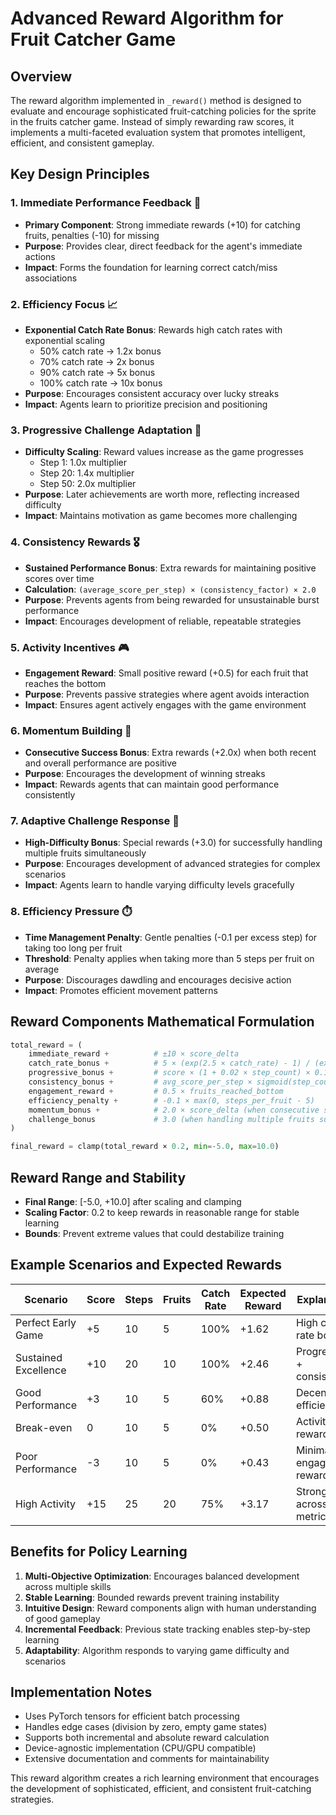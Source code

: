 # Advanced Reward Algorithm for Fruit Catcher Game

## Overview

The reward algorithm implemented in `_reward()` method is designed to evaluate and encourage sophisticated fruit-catching policies for the sprite in the fruits catcher game. Instead of simply rewarding raw scores, it implements a multi-faceted evaluation system that promotes intelligent, efficient, and consistent gameplay.

## Key Design Principles

### 1. **Immediate Performance Feedback** 🎯
- **Primary Component**: Strong immediate rewards (+10) for catching fruits, penalties (-10) for missing
- **Purpose**: Provides clear, direct feedback for the agent's immediate actions
- **Impact**: Forms the foundation for learning correct catch/miss associations

### 2. **Efficiency Focus** 📈
- **Exponential Catch Rate Bonus**: Rewards high catch rates with exponential scaling
  - 50% catch rate → 1.2x bonus
  - 70% catch rate → 2x bonus  
  - 90% catch rate → 5x bonus
  - 100% catch rate → 10x bonus
- **Purpose**: Encourages consistent accuracy over lucky streaks
- **Impact**: Agents learn to prioritize precision and positioning

### 3. **Progressive Challenge Adaptation** 🔄
- **Difficulty Scaling**: Reward values increase as the game progresses
  - Step 1: 1.0x multiplier
  - Step 20: 1.4x multiplier
  - Step 50: 2.0x multiplier
- **Purpose**: Later achievements are worth more, reflecting increased difficulty
- **Impact**: Maintains motivation as game becomes more challenging

### 4. **Consistency Rewards** 🎖️
- **Sustained Performance Bonus**: Extra rewards for maintaining positive scores over time
- **Calculation**: `(average_score_per_step) × (consistency_factor) × 2.0`
- **Purpose**: Prevents agents from being rewarded for unsustainable burst performance
- **Impact**: Encourages development of reliable, repeatable strategies

### 5. **Activity Incentives** 🎮
- **Engagement Reward**: Small positive reward (+0.5) for each fruit that reaches the bottom
- **Purpose**: Prevents passive strategies where agent avoids interaction
- **Impact**: Ensures agent actively engages with the game environment

### 6. **Momentum Building** 🚀
- **Consecutive Success Bonus**: Extra rewards (+2.0x) when both recent and overall performance are positive
- **Purpose**: Encourages the development of winning streaks
- **Impact**: Rewards agents that can maintain good performance consistently

### 7. **Adaptive Challenge Response** 🎪
- **High-Difficulty Bonus**: Special rewards (+3.0) for successfully handling multiple fruits simultaneously
- **Purpose**: Encourages development of advanced strategies for complex scenarios
- **Impact**: Agents learn to handle varying difficulty levels gracefully

### 8. **Efficiency Pressure** ⏱️
- **Time Management Penalty**: Gentle penalties (-0.1 per excess step) for taking too long per fruit
- **Threshold**: Penalty applies when taking more than 5 steps per fruit on average
- **Purpose**: Discourages dawdling and encourages decisive action
- **Impact**: Promotes efficient movement patterns

## Reward Components Mathematical Formulation

```python
total_reward = (
    immediate_reward +          # ±10 × score_delta  
    catch_rate_bonus +          # 5 × (exp(2.5 × catch_rate) - 1) / (exp(2.5) - 1)
    progressive_bonus +         # score × (1 + 0.02 × step_count) × 0.1
    consistency_bonus +         # avg_score_per_step × sigmoid(step_count/10) × 2.0
    engagement_reward +         # 0.5 × fruits_reached_bottom
    efficiency_penalty +        # -0.1 × max(0, steps_per_fruit - 5)
    momentum_bonus +            # 2.0 × score_delta (when consecutive success)
    challenge_bonus             # 3.0 (when handling multiple fruits successfully)
)

final_reward = clamp(total_reward × 0.2, min=-5.0, max=10.0)
```

## Reward Range and Stability

- **Final Range**: [-5.0, +10.0] after scaling and clamping
- **Scaling Factor**: 0.2 to keep rewards in reasonable range for stable learning
- **Bounds**: Prevent extreme values that could destabilize training

## Example Scenarios and Expected Rewards

| Scenario | Score | Steps | Fruits | Catch Rate | Expected Reward | Explanation |
|----------|-------|-------|--------|------------|----------------|-------------|
| Perfect Early Game | +5 | 10 | 5 | 100% | +1.62 | High catch rate bonus |
| Sustained Excellence | +10 | 20 | 10 | 100% | +2.46 | Progressive + consistency |
| Good Performance | +3 | 10 | 5 | 60% | +0.88 | Decent efficiency |
| Break-even | 0 | 10 | 5 | 0% | +0.50 | Activity reward only |
| Poor Performance | -3 | 10 | 5 | 0% | +0.43 | Minimal engagement reward |
| High Activity | +15 | 25 | 20 | 75% | +3.17 | Strong across all metrics |

## Benefits for Policy Learning

1. **Multi-Objective Optimization**: Encourages balanced development across multiple skills
2. **Stable Learning**: Bounded rewards prevent training instability
3. **Intuitive Design**: Reward components align with human understanding of good gameplay
4. **Incremental Feedback**: Previous state tracking enables step-by-step learning
5. **Adaptability**: Algorithm responds to varying game difficulty and scenarios

## Implementation Notes

- Uses PyTorch tensors for efficient batch processing
- Handles edge cases (division by zero, empty game states)
- Supports both incremental and absolute reward calculation
- Device-agnostic implementation (CPU/GPU compatible)
- Extensive documentation and comments for maintainability

This reward algorithm creates a rich learning environment that encourages the development of sophisticated, efficient, and consistent fruit-catching strategies.
